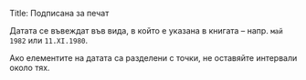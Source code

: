 Title: Подписана за печат

Датата се въвеждат във вида, в който е указана в книгата – напр. `май 1982` или `11.XI.1980`.

Ако елементите на датата са разделени с точки, не оставяйте интервали около тях.
